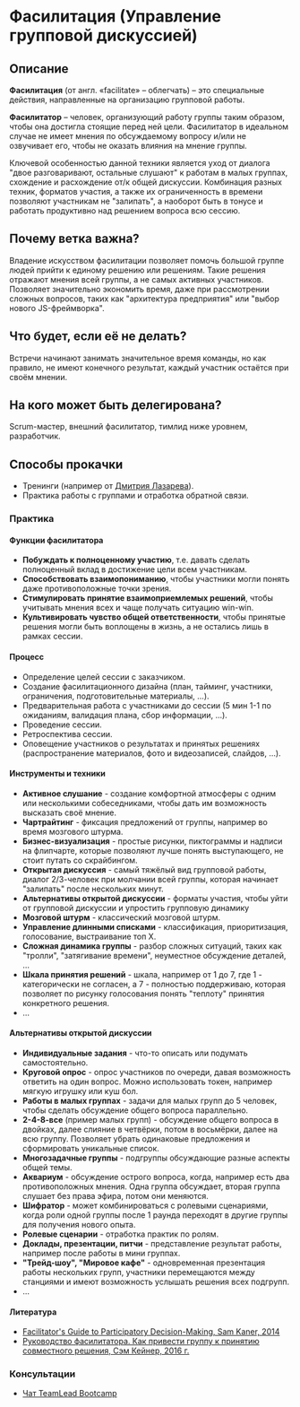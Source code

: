 # Фасилитация (Управление групповой дискуссией)
## Описание
**Фасилитация** (от англ. «facilitate» – облегчать) – это специальные действия, направленные на организацию групповой работы.

**Фасилитатор** – человек, организующий работу группы таким образом, чтобы она достигла стоящие перед ней цели. Фасилитатор в идеальном случае не имеет мнения по обсуждаемому вопросу и/или не озвучивает его, чтобы не оказать влияния на мнение группы.

Ключевой особенностью данной техники является уход от диалога "двое разговаривают, остальные слушают" к работам в малых группах, схождение и расхождение от/к общей дискуссии.
Комбинация разных техник, форматов участия, а также их ограниченность в времени позволяют участникам не "залипать", a наоборот быть в тонусе и работать продуктивно над решением вопроса всю сессию.

## Почему ветка важна?
Владение искусством фасилитации позволяет помочь большой группе людей прийти к единому решению или решениям. Такие решения отражают мнения всей группы, а не самых активных участников.
Позволяет значительно экономить время, даже при рассмотрении сложных вопросов, таких как "архитектура предприятия" или "выбор нового JS-фреймворка".

## Что будет, если её не делать?
Встречи начинают занимать значительное время команды, но как правило, не имеют конечного результат, каждый участник остаётся при своём мнении.

## На кого может быть делегирована?
Scrum-мастер, внешний фасилитатор, тимлид ниже уровнем, разработчик.

## Способы прокачки
- Тренинги (например от [Дмитрия Лазарева](https://facilitato.ru/fs/)).
- Практика работы с группами и отработка обратной связи.

### Практика

#### Функции фасилитатора
- **Побуждать к полноценному участию**, т.е. давать сделать полноценный вклад в достижение цели всем участникам.
- **Способствовать взаимопониманию**, чтобы участники могли понять даже противоположные точки зрения.
- **Стимулировать принятие взаимоприемлемых решений**, чтобы учитывать мнения всех и чаще получать ситуацию win-win.
- **Культивировать чувство общей ответственности**, чтобы принятые решения могли быть воплощены в жизнь, а не остались лишь в рамках сессии.

#### Процесс
- Определение целей сессии с заказчиком.
- Создание фасилитационного дизайна (план, тайминг, участники, ограничения, подготовительные материалы, ...).
- Предварительная работа с участниками до сессии (5 мин 1-1 по ожиданиям, валидация плана, сбор информации, ...).
- Проведение сессии.
- Ретроспектива сессии.
- Оповещение участников о результатах и принятых решениях (распространение материалов, фото и видеозаписей, слайдов,  ...).

#### Инструменты и техники
- **Активное слушание** - создание комфортной атмосферы с одним или несколькими собеседниками, чтобы дать им возможность высказать своё мнение.
- **Чартрайтинг** - фиксация предложений от группы, например во время мозгового штурма.
- **Бизнес-визуализация** - простые рисунки, пиктограммы и надписи на флипчарте, которые позволяют лучше понять выступающего, не стоит путать со скрайбингом.
- **Открытая дискуссия** - самый тяжёлый вид групповой работы, диалог 2/3-человек при молчании всей группы, которая начинает "залипать" после нескольких минут.
- **Альтернативы открытой дискуссии** - форматы участия, чтобы уйти от групповой дискуссии и упростить групповую динамику
- **Мозговой штурм** - классический мозговой штурм.
- **Управление длинными списками** - классификация, приоритизация, голосование, выстраивание топ Х.
- **Сложная динамика группы** - разбор сложных ситуаций, таких как "тролли", "затягивание времени", неуместное обсуждение деталей, ...
- **Шкала принятия решений** - шкала, например от 1 до 7, где 1 - категорически не согласен, а 7 - полностью поддерживаю, которая позволяет по рисунку голосования понять "теплоту" принятия конкретного решения.
- ...

#### Альтернативы открытой дискуссии
- **Индивидуальные задания** - что-то описать или подумать самостоятельно.
- **Круговой опрос** - опрос участников по очереди, давая возможность ответить на один вопрос. Можно использовать токен, например мягкую игрушку или куш бол.
- **Работы в малых группах** - задачи для малых групп до 5 человек, чтобы сделать обсуждение общего вопроса параллельно.
- **2-4-8-все** (пример малых групп) - обсуждение общего вопроса в двойках, далее слияние в четвёрки, потом в восьмёрки, далее на всю группу. Позволяет убрать одинаковые предложения и сформировать уникальные список.
- **Многозадачные группы** - подгруппы обсуждающие разные аспекты общей темы.
- **Аквариум** - обсуждение острого вопроса, когда, например есть два противоположных мнения. Одна группа обсуждает, вторая группа слушает без права эфира, потом они меняются.
- **Шифратор** - может комбинироваться с ролевыми сценариями, когда роли одной группы после 1 раунда переходят в другие группы для получения нового опыта.
- **Ролевые сценарии** - отработка практик по ролям.
- **Доклады, презентации, питчи**  - представление результат работы, например после работы в мини группах.
- **"Трейд-шоу", "Мировое кафе"** - одновременная презентация работы нескольких групп, участники перемещаются между станциями и имеют возможность услышать решения всех подгрупп.
- ...

#### Литература
- [Facilitator's Guide to Participatory Decision-Making, Sam Kaner, 2014](https://www.amazon.com/Facilitators-Participatory-Decision-Making-Jossey-bass-Management/dp/1118404955)
- [Руководство фасилитатора. Как привести группу к принятию совместного решения, Сэм Кейнер, 2016 г.](https://www.alpinabook.ru/catalog/general-managment/7631/)

### Консультации
- [Чат TeamLead Bootcamp](https://t.me/tlbootcamp)
